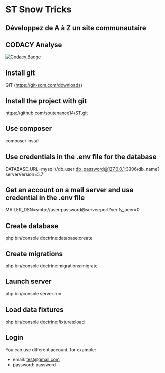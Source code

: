 # ST Snow Tricks
## Développez de A à Z un site communautaire
## CODACY Analyse
[![Codacy Badge](https://app.codacy.com/project/badge/Grade/71e83b7650d54648929ac723f2fe32d5)](https://www.codacy.com/gh/soutenance14/ST/dashboard?utm_source=github.com&amp;utm_medium=referral&amp;utm_content=soutenance14/ST&amp;utm_campaign=Badge_Grade)
## Install git
GIT (https://git-scm.com/downloads) 
## Install the project with git
https://github.com/soutenance14/ST.git
## Use composer
composer install
## Use credentials in the .env file for the database
DATABASE_URL=mysql://db_user:db_password@127.0.0.1:3306/db_name?serverVersion=5.7
## Get an account on a mail server and use credential in the .env file
MAILER_DSN=smtp://user:password@server:port?verify_peer=0
## Create database
php bin/console doctrine:database:create
## Create migrations
php bin/console doctrine:migrations:migrate    
## Launch server
php bin/console server:run
## Load data fixtures
php bin/console doctrine:fixtures:load
## Login
You can use different account, for example:
* email: test@gmail.com
* password: password


